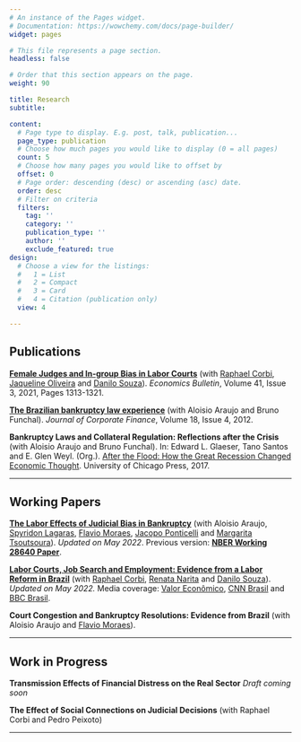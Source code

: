 ```yaml
---
# An instance of the Pages widget.
# Documentation: https://wowchemy.com/docs/page-builder/
widget: pages

# This file represents a page section.
headless: false

# Order that this section appears on the page.
weight: 90

title: Research
subtitle: 

content:
  # Page type to display. E.g. post, talk, publication...
  page_type: publication
  # Choose how much pages you would like to display (0 = all pages)
  count: 5
  # Choose how many pages you would like to offset by
  offset: 0
  # Page order: descending (desc) or ascending (asc) date.
  order: desc
  # Filter on criteria
  filters:
    tag: ''
    category: ''
    publication_type: ''
    author: ''
    exclude_featured: true
design:
  # Choose a view for the listings:
  #   1 = List
  #   2 = Compact
  #   3 = Card
  #   4 = Citation (publication only)
  view: 4

---
```


## Publications

**[Female Judges and In-group Bias in Labor Courts](http://www.accessecon.com/Pubs/EB/2021/Volume41/EB-21-V41-I3-P111.pdf)** (with [Raphael Corbi](https://sites.google.com/site/raphaelcorbi/), [Jaqueline Oliveira](https://sites.google.com/site/jaquemdeoliveira/) and [Danilo Souza](https://sites.google.com/view/dpsouza/home)). *Economics Bulletin*, Volume 41, Issue 3, 2021, Pages 1313-1321.

**[The Brazilian bankruptcy law experience](https://doi.org/10.1016/j.jcorpfin.2012.03.001)** (with Aloisio Araujo and Bruno Funchal). *Journal of Corporate Finance*, Volume 18, Issue 4, 2012.

**Bankruptcy Laws and Collateral Regulation: Reflections after the Crisis** (with Aloisio Araujo and Bruno Funchal). In: Edward L. Glaeser, Tano Santos and E. Glen Weyl. (Org.). [After the Flood: How the Great Recession Changed Economic Thought](https://press.uchicago.edu/ucp/books/book/chicago/A/bo25581539.html). University of Chicago Press, 2017.

---

## Working Papers

**[The Labor Effects of Judicial Bias in Bankruptcy](https://papers.ssrn.com/sol3/papers.cfm?abstract_id=3757117)** (with Aloisio Araujo, [Spyridon Lagaras](https://sites.google.com/view/spyridonlagaras/home/), [Flavio Moraes](https://flafmoraes.wixsite.com/fmoraes), [Jacopo Ponticelli](https://www.kellogg.northwestern.edu/faculty/ponticelli/) and [Margarita Tsoutsoura](http://tsoutsoura.com/)). *Updated on May 2022*. Previous version: **[NBER Working 28640 Paper](https://www.nber.org/papers/w28640)**.

**[Labor Courts, Job Search and Employment: Evidence from a Labor Reform in Brazil](http://dx.doi.org/10.2139/ssrn.4121304)** (with [Raphael Corbi](https://sites.google.com/site/raphaelcorbi/), [Renata Narita](https://sites.google.com/site/renatanarita/) and [Danilo Souza](https://sites.google.com/view/dpsouza/home)). *Updated on May 2022.* Media coverage: [Valor Econômico](https://valor.globo.com/brasil/noticia/2022/05/04/regra-da-reforma-trabalhista-reduziu-desemprego-em-17-ponto-diz-estudo.ghtml), [CNN Brasil](https://www.cnnbrasil.com.br/business/estudo-aponta-regra-da-reforma-trabalhista-gerou-17-milhao-de-vagas-de-trabalho/) and [BBC Brasil](https://www.bbc.com/portuguese/brasil-61442663).

**Court Congestion and Bankruptcy Resolutions: Evidence from Brazil** (with Aloisio Araujo and [Flavio Moraes](https://flafmoraes.wixsite.com/fmoraes)).

---

## Work in Progress

**Transmission Effects of Financial Distress on the Real Sector** *Draft coming soon*

**The Effect of Social Connections on Judicial Decisions** (with Raphael Corbi and Pedro Peixoto)

****




